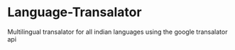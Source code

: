 # Language-Transalator
Multilingual transalator for all indian languages using the google transalator api
